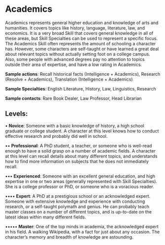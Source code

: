 # Academics
Academics represents general higher education and
knowledge of arts and humanities. It covers topics like history, language, literature, law, and economics. It is a very
broad Skill that covers general knowledge in all of these
areas, but Skill Specialties can be used to represent a specific
focus. The Academics Skill often represents the amount
of schooling a character has. However, some characters
are self-taught or have learned a great deal about relevant
topics without actually setting foot on a college campus.
Also, some people with advanced degrees pay no attention
to topics outside their area of expertise, and have a low
rating in Academics.

**Sample actions**: Recall historical facts (Intelligence +
Academics), Research (Resolve + Academics), Translation
(Intelligence + Academics)

**Sample Specialties**: English Literature, History, Law,
Linguistics, Research

**Sample contacts**: Rare Book Dealer, Law Professor, Head
Librarian

## Levels:
• **Novice**: Someone with a basic knowledge of history, a high school graduate or college student.
A character at this level knows how to conduct
effective research and probably did well in school.

•• **Professional**: A PhD student, a teacher, or someone who is well-read enough to have a solid grasp
on a number of academic fields. A character at this level can recall details about many different topics,
and understands how to find more information
on subjects that he does not immediately recall.

••• **Experienced**: Someone with an excellent general
education, and high expertise in one or two areas
(generally represented with Skill Specialties). She
is a college professor or PhD, or someone who is
a voracious reader.

•••• **Expert**: A PhD at a prestigious school or an
acknowledged expert. Someone with extensive
knowledge and experience with conducting research, or a self-taught polymath and genius. He
can probably teach master classes on a number
of different topics, and is up-to-date on the latest
ideas within many different fields.

••••• **Master**: One of the top minds in academia, the
acknowledged expert in his field. A walking
Wikipedia, with a fact for just about any occasion.
The character’s memory and breadth of knowledge
are astounding.
